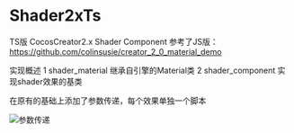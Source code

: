 # Shader2xTs
TS版 CocosCreator2.x Shader Component 
参考了JS版：https://github.com/colinsusie/creator_2_0_material_demo 

实现概述
1 shader_material 继承自引擎的Material类
2 shader_component 实现shader效果的基类

在原有的基础上添加了参数传递，每个效果单独一个脚本

![参数传递](https://github.com/daijialin/Shader2xTs/blob/master/images/0.png?raw=true)



